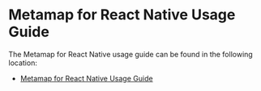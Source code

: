 # Metamap for React Native Usage Guide

The Metamap for React Native usage guide can be found in the following location:
* [Metamap for React Native Usage Guide](docs/metamap-reactNative.md)
